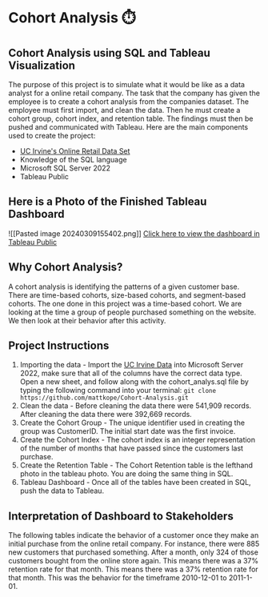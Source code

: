 # Cohort Analysis ⏱️

## Cohort Analysis using SQL and Tableau Visualization

The purpose of this project is to simulate what it would be like as a data analyst for a online retail company. The task that the company has given the employee is to create a cohort analysis from the companies dataset. The employee must first import, and clean the data. Then he must create a cohort group, cohort index, and retention table. The findings must then be pushed and communicated with Tableau. Here are the main components used to create the project:  

- [UC Irvine's Online Retail Data Set](https://archive.ics.uci.edu/dataset/352/online+retail)
- Knowledge of the SQL language
- Microsoft SQL Server 2022
- Tableau Public 
## Here is a Photo of the Finished Tableau Dashboard
![[Pasted image 20240309155402.png]]
[Click here to view the dashboard in Tableau Public](https://public.tableau.com/app/profile/matt.kope/viz/CustomerRetentionDashboard_17030972221780/CohortRenentionDashboard)

## Why Cohort Analysis?

A cohort analysis is identifying the patterns of a given customer base. There are time-based cohorts, size-based cohorts, and segment-based cohorts. The one done in this project was a time-based cohort. We are looking at the time a group of people purchased something on the website. We then look at their behavior after this activity. 
## Project Instructions

1. Importing the data - Import the [UC Irvine Data](https://archive.ics.uci.edu/dataset/352/online+retail) into Microsoft Server 2022, make sure that all of the columns have the correct data type. Open a new sheet, and follow along with the cohort_analys.sql file by typing the following command into your terminal: `git clone https://github.com/mattkope/Cohort-Analysis.git`
2. Clean the data - Before cleaning the data there were 541,909 records. After cleaning the data there were 392,669 records. 
3. Create the Cohort Group - The unique identifier used in creating the group was CustomerID. The initial start date was the first invoice. 
4. Create the Cohort Index - The cohort index is an integer representation of the number of months that have passed since the customers last purchase. 
5. Create the Retention Table - The Cohort Retention table is the lefthand photo in the tableau photo. You are doing the same thing in SQL.  
6. Tableau Dashboard - Once all of the tables have been created in SQL, push the data to Tableau.

## Interpretation of Dashboard to Stakeholders

The following tables indicate the behavior of a customer once they make an initial purchase from the online retail company. For instance, there were 885 new customers that purchased something. After a month, only 324 of those customers bought from the online store again. This means there was a 37% retention rate for that month. This means there was a 37% retention rate for that month. This was the behavior for the timeframe 2010-12-01 to 2011-1-01.

